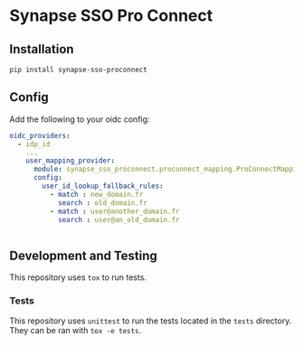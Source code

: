 # Synapse SSO Pro Connect

## Installation

```
pip install synapse-sso-proconnect
```

## Config

Add the following to your oidc config:

```yaml
oidc_providers:
  - idp_id
    ...
    user_mapping_provider:
      module: synapse_sso_proconnect.proconnect_mapping.ProConnectMappingProvider
      config:
        user_id_lookup_fallback_rules: 
          - match : new_domain.fr
            search : old_domain.fr
          - match : user@another_domain.fr
            search : user@an_old_domain.fr



```

## Development and Testing

This repository uses `tox` to run tests.

### Tests

This repository uses `unittest` to run the tests located in the `tests`
directory. They can be ran with `tox -e tests`.
